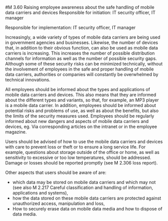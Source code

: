 #M 3.60 Raising employee awareness about the safe handling of mobile data carriers and devices
Responsible for initiation: IT security officer, IT manager

Responsible for implementation: IT security officer, IT manager

Increasingly, a wide variety of types of mobile data carriers are being used in government agencies and businesses. Likewise, the number of devices that, in addition to their obvious function, can also be used as mobile data carriers is increasing. This increases the number of possible distribution channels for information as well as the number of possible security gaps. Although some of these security risks can be minimized technically, without the involvement of employees in the safe and proper handling of mobile data carriers, authorities or companies will constantly be overwhelmed by technical innovations.

All employees should be informed about the types and applications of mobile data carriers and devices. This also means that they are informed about the different types and variants, so that, for example, an MP3 player is a mobile data carrier. In addition, employees should be informed about potential risks and problems of use, as well as about the benefits, but also the limits of the security measures used. Employees should be regularly informed about new dangers and aspects of mobile data carriers and devices, eg. Via corresponding articles on the intranet or in the employee magazine.

Users should be advised of how to use the mobile data carriers and devices with care to prevent loss or theft or to ensure a long service life. For example, questions about storage outside of the office or home, as well as sensitivity to excessive or too low temperatures, should be addressed. Damage or losses should be reported promptly (see M 2.306 loss report).

Other aspects that users should be aware of are:

* which data may be stored on mobile data carriers and which may not (see also M 2.217 Careful classification and handling of information, applications and systems),
* how the data stored on these mobile data carriers are protected against unauthorized access, manipulation and loss,
* How to securely erase data on mobile data media and how to dispose of data media.




